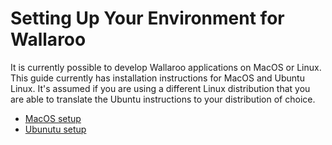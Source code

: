 # Setting Up Your Environment for Wallaroo

It is currently possible to develop Wallaroo applications on MacOS or Linux. This guide currently has installation instructions for MacOS and Ubuntu Linux. It's assumed if you are using a different Linux distribution that you are able to translate the Ubuntu instructions to your distribution of choice.

- [MacOS setup](macos-setup.md)
- [Ubunutu setup](linux-setup.md)
